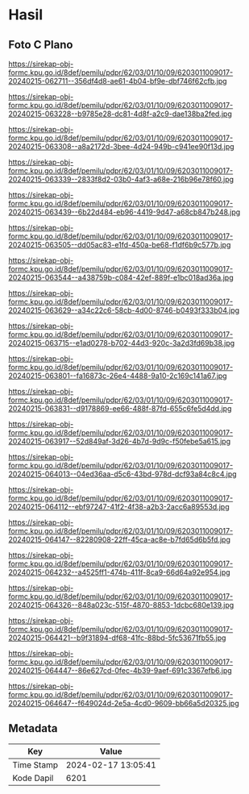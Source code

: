 # Hasil

## Foto C Plano

https://sirekap-obj-formc.kpu.go.id/8def/pemilu/pdpr/62/03/01/10/09/6203011009017-20240215-062711--356df4d8-ae61-4b04-bf9e-dbf746f62cfb.jpg

https://sirekap-obj-formc.kpu.go.id/8def/pemilu/pdpr/62/03/01/10/09/6203011009017-20240215-063228--b9785e28-dc81-4d8f-a2c9-dae138ba2fed.jpg

https://sirekap-obj-formc.kpu.go.id/8def/pemilu/pdpr/62/03/01/10/09/6203011009017-20240215-063308--a8a2172d-3bee-4d24-949b-c941ee90f13d.jpg

https://sirekap-obj-formc.kpu.go.id/8def/pemilu/pdpr/62/03/01/10/09/6203011009017-20240215-063339--2833f8d2-03b0-4af3-a68e-216b96e78f60.jpg

https://sirekap-obj-formc.kpu.go.id/8def/pemilu/pdpr/62/03/01/10/09/6203011009017-20240215-063439--6b22d484-eb96-4419-9d47-a68cb847b248.jpg

https://sirekap-obj-formc.kpu.go.id/8def/pemilu/pdpr/62/03/01/10/09/6203011009017-20240215-063505--dd05ac83-e1fd-450a-be68-f1df6b9c577b.jpg

https://sirekap-obj-formc.kpu.go.id/8def/pemilu/pdpr/62/03/01/10/09/6203011009017-20240215-063544--a438759b-c084-42ef-889f-e1bc018ad36a.jpg

https://sirekap-obj-formc.kpu.go.id/8def/pemilu/pdpr/62/03/01/10/09/6203011009017-20240215-063629--a34c22c6-58cb-4d00-8746-b0493f333b04.jpg

https://sirekap-obj-formc.kpu.go.id/8def/pemilu/pdpr/62/03/01/10/09/6203011009017-20240215-063715--e1ad0278-b702-44d3-920c-3a2d3fd69b38.jpg

https://sirekap-obj-formc.kpu.go.id/8def/pemilu/pdpr/62/03/01/10/09/6203011009017-20240215-063801--fa16873c-26e4-4488-9a10-2c169c141a67.jpg

https://sirekap-obj-formc.kpu.go.id/8def/pemilu/pdpr/62/03/01/10/09/6203011009017-20240215-063831--d9178869-ee66-488f-87fd-655c6fe5d4dd.jpg

https://sirekap-obj-formc.kpu.go.id/8def/pemilu/pdpr/62/03/01/10/09/6203011009017-20240215-063917--52d849af-3d26-4b7d-9d9c-f50febe5a615.jpg

https://sirekap-obj-formc.kpu.go.id/8def/pemilu/pdpr/62/03/01/10/09/6203011009017-20240215-064013--04ed36aa-d5c6-43bd-978d-dcf93a84c8c4.jpg

https://sirekap-obj-formc.kpu.go.id/8def/pemilu/pdpr/62/03/01/10/09/6203011009017-20240215-064112--ebf97247-41f2-4f38-a2b3-2acc6a89553d.jpg

https://sirekap-obj-formc.kpu.go.id/8def/pemilu/pdpr/62/03/01/10/09/6203011009017-20240215-064147--82280908-22ff-45ca-ac8e-b7fd65d6b5fd.jpg

https://sirekap-obj-formc.kpu.go.id/8def/pemilu/pdpr/62/03/01/10/09/6203011009017-20240215-064232--a4525ff1-474b-411f-8ca9-66d64a92e954.jpg

https://sirekap-obj-formc.kpu.go.id/8def/pemilu/pdpr/62/03/01/10/09/6203011009017-20240215-064326--848a023c-515f-4870-8853-1dcbc680e139.jpg

https://sirekap-obj-formc.kpu.go.id/8def/pemilu/pdpr/62/03/01/10/09/6203011009017-20240215-064421--b9f31894-df68-41fc-88bd-5fc53671fb55.jpg

https://sirekap-obj-formc.kpu.go.id/8def/pemilu/pdpr/62/03/01/10/09/6203011009017-20240215-064447--86e627cd-0fec-4b39-9aef-691c3367efb6.jpg

https://sirekap-obj-formc.kpu.go.id/8def/pemilu/pdpr/62/03/01/10/09/6203011009017-20240215-064647--f649024d-2e5a-4cd0-9609-bb66a5d20325.jpg


## Metadata

| Key        | Value               |
| ---------- | ------------------- |
| Time Stamp | 2024-02-17 13:05:41 |
| Kode Dapil | 6201                |



